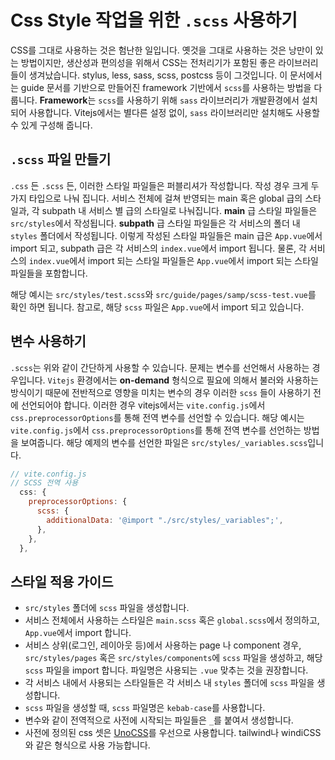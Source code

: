 # Css Style 작업을 위한 `.scss` 사용하기
CSS를 그대로 사용하는 것은 험난한 일입니다. 옛것을 그대로 사용하는 것은 낭만이 있는 방법이지만, 생산성과 편의성을 위해서 CSS는 전처리기가 포함된 좋은 라이브러리들이 생겨났습니다. stylus, less, sass, scss, postcss 등이 그것입니다. 이 문서에서는 guide 문서를 기반으로 만들어진 framework 기반에서 `scss`를 사용하는 방법을 다룹니다. **Framework**는 `scss`를 사용하기 위해 `sass` 라이브러리가 개발환경에서 설치되어  사용합니다. Vitejs에서는 별다른 설정 없이, `sass` 라이브러리만 설치해도 사용할 수 있게 구성해 줍니다.

## `.scss` 파일 만들기
`.css` 든 `.scss` 든, 이러한 스타일 파일들은 퍼블리셔가 작성합니다. 작성 경우 크게 두 가지 타입으로 나눠 집니다. 서비스 전체에 걸쳐 반영되는 main 혹은 global 급의 스타일과, 각 subpath 내 서비스 별 급의 스타일로 나눠집니다. **main** 급 스타일 파일들은 `src/styles`에서 작성됩니다. **subpath** 급 스타일 파일들은 각 서비스의 폴더 내 `styles` 폴더에서 작성됩니다. 이렇게 작성된 스타일 파일들은 main 급은 `App.vue`에서 import 되고, subpath 급은 각 서비스의 `index.vue`에서 import 됩니다. 물론, 각 서비스의 `index.vue`에서 import 되는 스타일 파일들은 `App.vue`에서 import 되는 스타일 파일들을 포함합니다.

해당 예시는 `src/styles/test.scss`와 `src/guide/pages/samp/scss-test.vue`를 확인 하면 됩니다. 참고로, 해당 `scss` 파일은 `App.vue`에서 import 되고 있습니다.

## 변수 사용하기
`.scss`는 위와 같이 간단하게 사용할 수 있습니다. 문제는 변수를 선언해서 사용하는 경우입니다. `Vitejs` 환경에서는 **on-demand** 형식으로 필요에 의해서 불러와 사용하는 방식이기 때문에 전반적으로 영향을 미치는 변수의 경우 이러한 `scss` 들이 사용하기 전에 선언되어야 합니다. 이러한 경우 vitejs에서는 `vite.config.js`에서 `css.preprocessorOptions`를 통해 전역 변수를 선언할 수 있습니다. 해당 예시는 `vite.config.js`에서 `css.preprocessorOptions`를 통해 전역 변수를 선언하는 방법을 보여줍니다. 해당 예제의 변수를 선언한 파일은 `src/styles/_variables.scss`입니다.

```js
// vite.config.js
// SCSS 전역 사용
  css: {
    preprocessorOptions: {
      scss: {
        additionalData: '@import "./src/styles/_variables";',
      },
    },
  },
```

## 스타일 적용 가이드
* `src/styles` 폴더에 `scss` 파일을 생성합니다.
* 서비스 전체에서 사용하는 스타일은 `main.scss` 혹은 `global.scss`에서 정의하고, `App.vue`에서 import 합니다.
* 서비스 상위(로그인, 레이아웃 등)에서 사용하는 page 나 component 경우, `src/styles/pages` 혹은 `src/styles/components`에 `scss` 파일을 생성하고, 해당 `scss` 파일을 import 합니다. 파일명은  사용되는 `.vue` 맞추는 것을 권장합니다.
* 각 서비스 내에서 사용되는 스타일들은 각 서비스 내 `styles` 폴더에 `scss` 파일을 생성합니다.
* `scss` 파일을 생성할 때, `scss` 파일명은 `kebab-case`를 사용합니다.
* 변수와 같이 전역적으로 사전에 시작되는 파일들은 `_`를 붙여서 생성합니다.
* 사전에 정의된 css 셋은 [UnoCSS](https://github.com/unocss/unocss)를 우선으로 사용합니다. tailwind나 windiCSS와 같은 형식으로 사용 가능합니다.